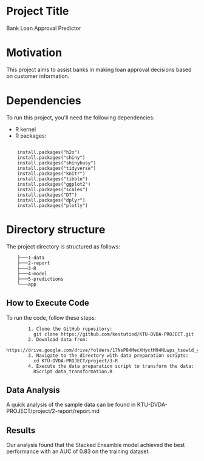 # Project Title

Bank Loan Approval Predictor

# Motivation

This project aims to assist banks in making loan approval decisions based on customer information.

# Dependencies

To run this project, you'll need the following dependencies:

-   R kernel
-   R packages:

```         

    install.packages("h2o")
    install.packages("shiny")
    install.packages("shinybusy")
    install.packages("tidyverse")
    install.packages("knitr")
    install.packages("tibble")
    install.packages("ggplot2")
    install.packages("scales")
    install.packages("DT")
    install.packages("dplyr")
    install.packages("plotly")

```

# Directory structure

The project directory is structured as follows:
```         
    ├───1-data
    ├───2-report
    ├───3-R
    ├───4-model
    ├───5-predictions
    └───app
```


## How to Execute Code

To run the code, follow these steps:

```         
        1. Clone the GitHub repository:
          git clone https://github.com/kestutisd/KTU-DVDA-PROJECT.git
        2. Download data from:
          https://drive.google.com/drive/folders/17NsP84MecXHyctM94NLwps_tsowld_y8
        3. Navigate to the directory with data preparation scripts:
          cd KTU-DVDA-PROJECT/project/3-R
        4. Execute the data preparation script to transform the data:
          RScript data_transformation.R
```
## Data Analysis

A quick analysis of the sample data can be found in KTU-DVDA-PROJECT/project/2-report/report.md

## Results

Our analysis found that the Stacked Ensamble model achieved the best performance with an AUC of 0.83 on the training dataset.
